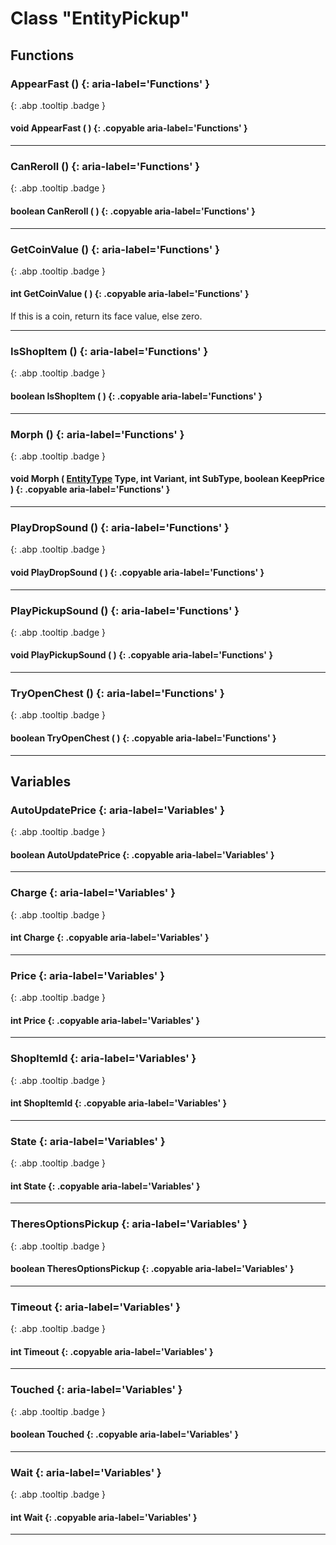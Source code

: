 # Class "EntityPickup"
## Functions
### AppearFast () {: aria-label='Functions' }
[ ](#){: .abp .tooltip .badge }
#### void AppearFast ( ) {: .copyable aria-label='Functions' }

___ 
### CanReroll () {: aria-label='Functions' }
[ ](#){: .abp .tooltip .badge }
#### boolean CanReroll ( ) {: .copyable aria-label='Functions' }

___ 
### GetCoinValue () {: aria-label='Functions' }
[ ](#){: .abp .tooltip .badge }
#### int GetCoinValue ( ) {: .copyable aria-label='Functions' }
If this is a coin, return its face value, else zero. 
___ 
### IsShopItem () {: aria-label='Functions' }
[ ](#){: .abp .tooltip .badge }
#### boolean IsShopItem ( ) {: .copyable aria-label='Functions' }

___ 
### Morph () {: aria-label='Functions' }
[ ](#){: .abp .tooltip .badge }
#### void Morph ( [EntityType](../enums/EntityType) Type, int Variant, int SubType, boolean KeepPrice ) {: .copyable aria-label='Functions' }

___ 
### PlayDropSound () {: aria-label='Functions' }
[ ](#){: .abp .tooltip .badge }
#### void PlayDropSound ( ) {: .copyable aria-label='Functions' }

___ 
### PlayPickupSound () {: aria-label='Functions' }
[ ](#){: .abp .tooltip .badge }
#### void PlayPickupSound ( ) {: .copyable aria-label='Functions' }

___ 
### TryOpenChest () {: aria-label='Functions' }
[ ](#){: .abp .tooltip .badge }
#### boolean TryOpenChest ( ) {: .copyable aria-label='Functions' }

___ 
## Variables
### AutoUpdatePrice {: aria-label='Variables' }
[ ](#){: .abp .tooltip .badge }
#### boolean AutoUpdatePrice  {: .copyable aria-label='Variables' }

___ 
### Charge {: aria-label='Variables' }
[ ](#){: .abp .tooltip .badge }
#### int Charge  {: .copyable aria-label='Variables' }

___ 
### Price {: aria-label='Variables' }
[ ](#){: .abp .tooltip .badge }
#### int Price  {: .copyable aria-label='Variables' }

___ 
### ShopItemId {: aria-label='Variables' }
[ ](#){: .abp .tooltip .badge }
#### int ShopItemId  {: .copyable aria-label='Variables' }

___ 
### State {: aria-label='Variables' }
[ ](#){: .abp .tooltip .badge }
#### int State  {: .copyable aria-label='Variables' }

___ 
### TheresOptionsPickup {: aria-label='Variables' }
[ ](#){: .abp .tooltip .badge }
#### boolean TheresOptionsPickup  {: .copyable aria-label='Variables' }

___ 
### Timeout {: aria-label='Variables' }
[ ](#){: .abp .tooltip .badge }
#### int Timeout  {: .copyable aria-label='Variables' }

___ 
### Touched {: aria-label='Variables' }
[ ](#){: .abp .tooltip .badge }
#### boolean Touched  {: .copyable aria-label='Variables' }

___ 
### Wait {: aria-label='Variables' }
[ ](#){: .abp .tooltip .badge }
#### int Wait  {: .copyable aria-label='Variables' }

___ 
